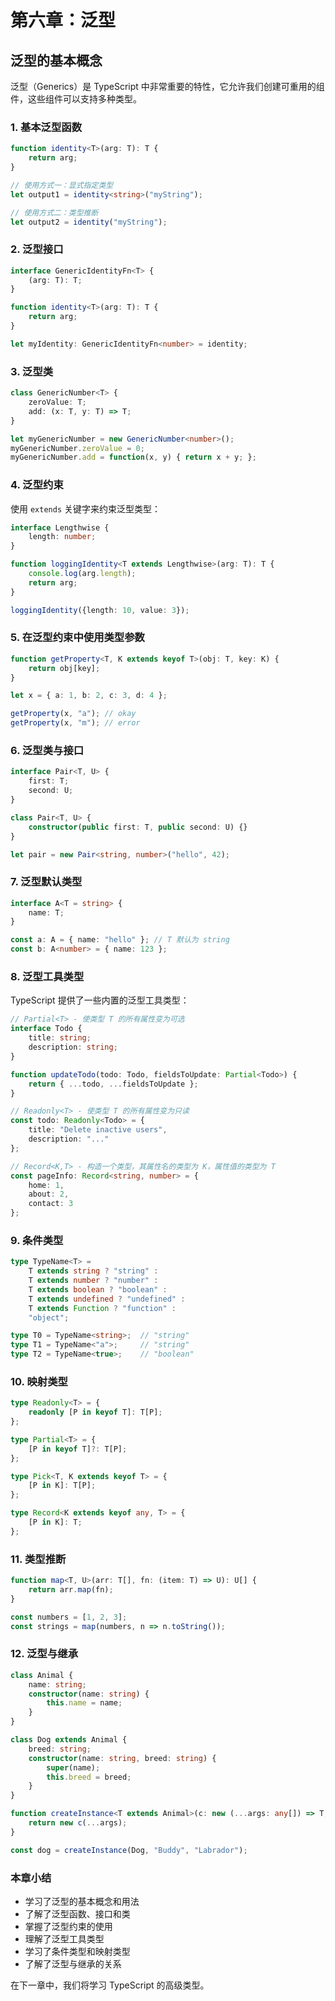 # 第六章：泛型

## 泛型的基本概念

泛型（Generics）是 TypeScript 中非常重要的特性，它允许我们创建可重用的组件，这些组件可以支持多种类型。

### 1. 基本泛型函数

```typescript
function identity<T>(arg: T): T {
    return arg;
}

// 使用方式一：显式指定类型
let output1 = identity<string>("myString");

// 使用方式二：类型推断
let output2 = identity("myString");
```

### 2. 泛型接口

```typescript
interface GenericIdentityFn<T> {
    (arg: T): T;
}

function identity<T>(arg: T): T {
    return arg;
}

let myIdentity: GenericIdentityFn<number> = identity;
```

### 3. 泛型类

```typescript
class GenericNumber<T> {
    zeroValue: T;
    add: (x: T, y: T) => T;
}

let myGenericNumber = new GenericNumber<number>();
myGenericNumber.zeroValue = 0;
myGenericNumber.add = function(x, y) { return x + y; };
```

### 4. 泛型约束

使用 `extends` 关键字来约束泛型类型：

```typescript
interface Lengthwise {
    length: number;
}

function loggingIdentity<T extends Lengthwise>(arg: T): T {
    console.log(arg.length);
    return arg;
}

loggingIdentity({length: 10, value: 3});
```

### 5. 在泛型约束中使用类型参数

```typescript
function getProperty<T, K extends keyof T>(obj: T, key: K) {
    return obj[key];
}

let x = { a: 1, b: 2, c: 3, d: 4 };

getProperty(x, "a"); // okay
getProperty(x, "m"); // error
```

### 6. 泛型类与接口

```typescript
interface Pair<T, U> {
    first: T;
    second: U;
}

class Pair<T, U> {
    constructor(public first: T, public second: U) {}
}

let pair = new Pair<string, number>("hello", 42);
```

### 7. 泛型默认类型

```typescript
interface A<T = string> {
    name: T;
}

const a: A = { name: "hello" }; // T 默认为 string
const b: A<number> = { name: 123 };
```

### 8. 泛型工具类型

TypeScript 提供了一些内置的泛型工具类型：

```typescript
// Partial<T> - 使类型 T 的所有属性变为可选
interface Todo {
    title: string;
    description: string;
}

function updateTodo(todo: Todo, fieldsToUpdate: Partial<Todo>) {
    return { ...todo, ...fieldsToUpdate };
}

// Readonly<T> - 使类型 T 的所有属性变为只读
const todo: Readonly<Todo> = {
    title: "Delete inactive users",
    description: "..."
};

// Record<K,T> - 构造一个类型，其属性名的类型为 K，属性值的类型为 T
const pageInfo: Record<string, number> = {
    home: 1,
    about: 2,
    contact: 3
};
```

### 9. 条件类型

```typescript
type TypeName<T> =
    T extends string ? "string" :
    T extends number ? "number" :
    T extends boolean ? "boolean" :
    T extends undefined ? "undefined" :
    T extends Function ? "function" :
    "object";

type T0 = TypeName<string>;  // "string"
type T1 = TypeName<"a">;     // "string"
type T2 = TypeName<true>;    // "boolean"
```

### 10. 映射类型

```typescript
type Readonly<T> = {
    readonly [P in keyof T]: T[P];
};

type Partial<T> = {
    [P in keyof T]?: T[P];
};

type Pick<T, K extends keyof T> = {
    [P in K]: T[P];
};

type Record<K extends keyof any, T> = {
    [P in K]: T;
};
```

### 11. 类型推断

```typescript
function map<T, U>(arr: T[], fn: (item: T) => U): U[] {
    return arr.map(fn);
}

const numbers = [1, 2, 3];
const strings = map(numbers, n => n.toString());
```

### 12. 泛型与继承

```typescript
class Animal {
    name: string;
    constructor(name: string) {
        this.name = name;
    }
}

class Dog extends Animal {
    breed: string;
    constructor(name: string, breed: string) {
        super(name);
        this.breed = breed;
    }
}

function createInstance<T extends Animal>(c: new (...args: any[]) => T, ...args: any[]): T {
    return new c(...args);
}

const dog = createInstance(Dog, "Buddy", "Labrador");
```

### 本章小结

- 学习了泛型的基本概念和用法
- 了解了泛型函数、接口和类
- 掌握了泛型约束的使用
- 理解了泛型工具类型
- 学习了条件类型和映射类型
- 了解了泛型与继承的关系

在下一章中，我们将学习 TypeScript 的高级类型。
